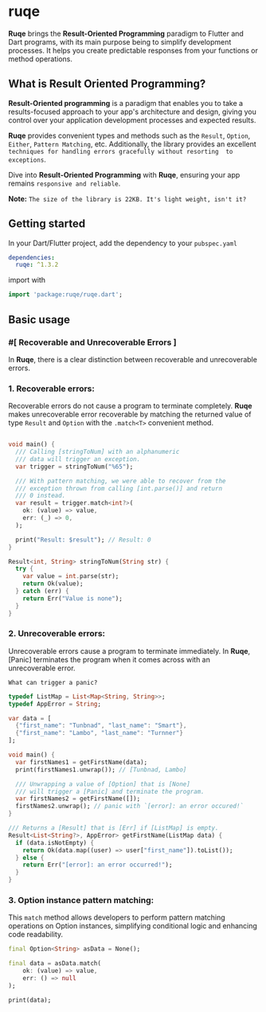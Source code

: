 # ruqe

**Ruqe** brings the **Result-Oriented Programming** paradigm to Flutter and Dart programs, with its main 
purpose being to simplify development processes. It helps you create predictable responses from your functions 
or method operations.

## What is Result Oriented Programming?
**Result-Oriented programming** is a paradigm that enables you to take a results-focused approach 
to your app's architecture and design, giving you control over your application development processes 
and expected results.

**Ruqe** provides convenient types and methods such as the `Result`, `Option`, `Either`, `Pattern Matching`, etc. 
Additionally, the library provides an excellent `techniques for handling errors gracefully without resorting 
to exceptions`.

Dive into **Result-Oriented Programming** with **Ruqe**, ensuring your app remains `responsive and reliable`.

**Note:** `The size of the library is 22KB. It's light weight, isn't it?`

## Getting started

In your Dart/Flutter project, add the dependency to your `pubspec.yaml`

```yaml
dependencies:
  ruqe: ^1.3.2
```

import with

```dart
import 'package:ruqe/ruqe.dart';
```

## Basic usage

### #[ Recoverable and Unrecoverable Errors ]

In **Ruqe**, there is a clear distinction between recoverable and unrecoverable errors.

### 1. Recoverable errors:

Recoverable errors do not cause a program to terminate completely. **Ruqe** makes unrecoverable error recoverable by matching the returned value of type `Result` and `Option` with the `.match<T>` convenient method.

```dart

void main() {
  /// Calling [stringToNum] with an alphanumeric
  /// data will trigger an exception.
  var trigger = stringToNum("%65");

  /// With pattern matching, we were able to recover from the
  /// exception thrown from calling [int.parse()] and return
  /// 0 instead.
  var result = trigger.match<int?>(
    ok: (value) => value,
    err: (_) => 0,
  );

  print("Result: $result"); // Result: 0
}

Result<int, String> stringToNum(String str) {
  try {
    var value = int.parse(str);
    return Ok(value);
  } catch (err) {
    return Err("Value is none");
  }
}
```

### 2. Unrecoverable errors:

Unrecoverable errors cause a program to terminate immediately. In **Ruqe**, [Panic] terminates the program when it comes across with an unrecoverable error.

`What can trigger a panic?`

```dart
typedef ListMap = List<Map<String, String>>;
typedef AppError = String;

var data = [
  {"first_name": "Tunbnad", "last_name": "Smart"},
  {"first_name": "Lambo", "last_name": "Turnner"}
];

void main() {
  var firstNames1 = getFirstName(data);
  print(firstNames1.unwrap()); // [Tunbnad, Lambo]

  /// Unwrapping a value of [Option] that is [None]
  /// will trigger a [Panic] and terminate the program.
  var firstNames2 = getFirstName([]);
  firstNames2.unwrap(); // panic with `[error]: an error occured!`
}

/// Returns a [Result] that is [Err] if [ListMap] is empty.
Result<List<String?>, AppError> getFirstName(ListMap data) {
  if (data.isNotEmpty) {
    return Ok(data.map((user) => user["first_name"]).toList());
  } else {
    return Err("[error]: an error occurred!");
  }
}
```

### 3. Option instance pattern matching: 

This `match` method allows developers to perform pattern matching operations on
Option instances, simplifying conditional logic and enhancing code readability.

```dart
final Option<String> asData = None();

final data = asData.match(
    ok: (value) => value,
    err: () => null
);

print(data);
```

